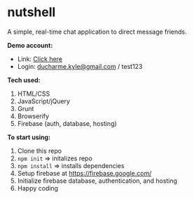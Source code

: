 # nutshell
A simple, real-time chat application to direct message friends.

**Demo account:**
* Link: [Click here](https://www.nutshell-kd.firebaseapp.com)
* Login: ducharme.kyle@gmail.com / test123

**Tech used:**
1. HTML/CSS
1. JavaScript/jQuery
1. Grunt
1. Browserify
1. Firebase (auth, database, hosting)

**To start using:**
1. Clone this repo
1. ``npm init`` => initalizes repo
1. ``npm install`` => installs dependencies
1. Setup firebase at https://firebase.google.com/
1. Initialize firebase database, authentication, and hosting
1. Happy coding
